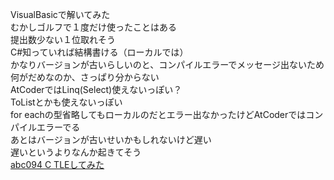 VisualBasicで解いてみた  
むかしゴルフで１度だけ使ったことはある  
提出数少ない１位取れそう  
C#知っていれば結構書ける（ローカルでは）  
かなりバージョンが古いらしいのと、コンパイルエラーでメッセージ出ないため何がだめなのか、さっぱり分からない  
AtCoderではLinq(Select)使えないっぽい？  
ToListとかも使えないっぽい  
for eachの型省略してもローカルのだとエラー出なかったけどAtCoderではコンパイルエラーでる  
あとはバージョンが古いせいかもしれないけど遅い  
遅いというよりなんか起きてそう  
[abc094 C TLEしてみた](https://abc094.contest.atcoder.jp/submissions/all?task_screen_name=arc095_a&language_screen_name=vbnc_4.2.2.30&status=TLE)  
  